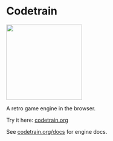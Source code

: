 # Codetrain

<p>
  <a href="https://codetrain.org">
    <img src="https://user-images.githubusercontent.com/27871609/137681791-e82f0807-c372-4c31-b350-2881bb532987.png" height="200px">
  </a>
</p>

A retro game engine in the browser.

Try it here: [codetrain.org](https://codetrain.org)

See [codetrain.org/docs](https://codetrain.org/docs) for engine docs.
